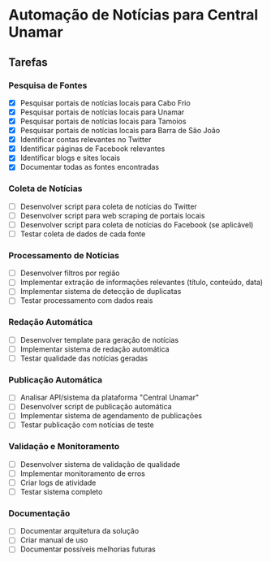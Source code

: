 # Automação de Notícias para Central Unamar

## Tarefas

### Pesquisa de Fontes
- [x] Pesquisar portais de notícias locais para Cabo Frio
- [x] Pesquisar portais de notícias locais para Unamar
- [x] Pesquisar portais de notícias locais para Tamoios
- [x] Pesquisar portais de notícias locais para Barra de São João
- [x] Identificar contas relevantes no Twitter
- [x] Identificar páginas de Facebook relevantes
- [x] Identificar blogs e sites locais
- [x] Documentar todas as fontes encontradas

### Coleta de Notícias
- [ ] Desenvolver script para coleta de notícias do Twitter
- [ ] Desenvolver script para web scraping de portais locais
- [ ] Desenvolver script para coleta de notícias do Facebook (se aplicável)
- [ ] Testar coleta de dados de cada fonte

### Processamento de Notícias
- [ ] Desenvolver filtros por região
- [ ] Implementar extração de informações relevantes (título, conteúdo, data)
- [ ] Implementar sistema de detecção de duplicatas
- [ ] Testar processamento com dados reais

### Redação Automática
- [ ] Desenvolver template para geração de notícias
- [ ] Implementar sistema de redação automática
- [ ] Testar qualidade das notícias geradas

### Publicação Automática
- [ ] Analisar API/sistema da plataforma "Central Unamar"
- [ ] Desenvolver script de publicação automática
- [ ] Implementar sistema de agendamento de publicações
- [ ] Testar publicação com notícias de teste

### Validação e Monitoramento
- [ ] Desenvolver sistema de validação de qualidade
- [ ] Implementar monitoramento de erros
- [ ] Criar logs de atividade
- [ ] Testar sistema completo

### Documentação
- [ ] Documentar arquitetura da solução
- [ ] Criar manual de uso
- [ ] Documentar possíveis melhorias futuras
